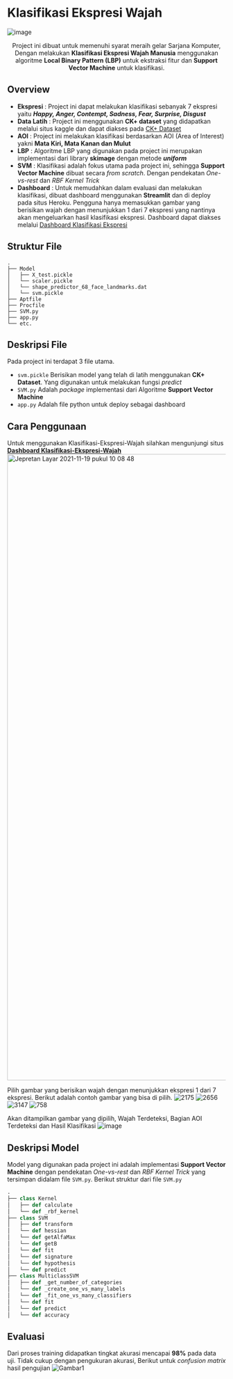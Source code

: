 # Klasifikasi Ekspresi Wajah

![image](https://user-images.githubusercontent.com/66559322/142560871-2f99c4c4-05b8-438d-8c66-ae3b1c864f33.png)

<p align="center">Project ini dibuat untuk memenuhi syarat meraih gelar Sarjana Komputer, Dengan melakukan <b>Klasifikasi Ekspresi Wajah Manusia</b> menggunakan algoritme <b>Local Binary Pattern (LBP)</b> untuk ekstraksi fitur dan <b>Support Vector Machine</b> untuk klasifikasi. </p>



## Overview


 - **Ekspresi** : Project ini dapat melakukan klasifikasi sebanyak 7 ekspresi yaitu ***Happy, Anger, Contempt, Sadness, Fear, Surprise, Disgust***
 - **Data Latih** : Project ini menggunakan **CK+ dataset** yang didapatkan melalui situs kaggle dan dapat diakses pada [CK+ Dataset](https://www.kaggle.com/shawon10/ckplus) 
 - **AOI** : Project ini melakukan klasifikasi berdasarkan AOI (Area of Interest) yakni **Mata Kiri, Mata Kanan dan Mulut**
 - **LBP** : Algoritme LBP yang digunakan pada project ini merupakan implementasi dari library **skimage** dengan metode ***uniform*** 
 - **SVM** : Klasifikasi adalah fokus utama pada project ini, sehingga **Support Vector Machine** dibuat secara *from scratch*. Dengan pendekatan *One-vs-rest* dan *RBF Kernel Trick*
 - **Dashboard** : Untuk memudahkan dalam evaluasi dan melakukan klasifikasi, dibuat dashboard menggunakan **Streamlit** dan di deploy pada situs Heroku. Pengguna hanya memasukkan gambar yang berisikan wajah dengan menunjukkan  1 dari 7 ekspresi yang nantinya akan mengeluarkan hasil klasifikasi ekspresi. 
 Dashboard dapat diakses melalui [Dashboard Klasifikasi Ekspresi](http://klasifikasi-ekspresi-wajah.herokuapp.com/)
 
## Struktur File

```
.
├── Model
│   ├── X_test.pickle
│   └── scaler.pickle
│   └── shape_predictor_68_face_landmarks.dat
│   └── svm.pickle
├── Aptfile
├── Procfile
├── SVM.py
├── app.py
└── etc.
```

## Deskripsi File

Pada project ini terdapat 3 file utama.

 - `svm.pickle` Berisikan model yang telah di latih menggunakan **CK+ Dataset**. Yang digunakan untuk melakukan fungsi *predict*
 - `SVM.py` Adalah *package* implementasi dari Algoritme **Support Vector Machine** 
 - `app.py` Adalah file python untuk deploy sebagai dashboard

## Cara Penggunaan

Untuk menggunakan Klasifikasi-Ekspresi-Wajah silahkan mengunjungi situs
[**Dashboard Klasifikasi-Ekspresi-Wajah**](http://klasifikasi-ekspresi-wajah.herokuapp.com/)
<img width="1440" alt="Jepretan Layar 2021-11-19 pukul 10 08 48" src="https://user-images.githubusercontent.com/66559322/142560107-32c05f39-4163-4a86-8f6d-d4352ad2a74a.png">

Pilih gambar yang berisikan wajah dengan menunjukkan ekspresi 1 dari 7 ekspresi. Berikut adalah contoh gambar yang bisa di pilih.
![2175](https://user-images.githubusercontent.com/66559322/142560187-25e0d354-0b4c-4e24-94c4-89f40fd18bfb.jpg)
![2656](https://user-images.githubusercontent.com/66559322/142560201-a32228fc-9b53-4a2c-9ffe-38a833d36856.jpg)
![3147](https://user-images.githubusercontent.com/66559322/142560222-529ca8bf-7990-4fbd-88a7-82eed4c9f8aa.jpg)
![758](https://user-images.githubusercontent.com/66559322/142560271-be3c7472-90a6-4add-b713-322d5802a2f6.jpg)


Akan ditampilkan gambar yang dipilih, Wajah Terdeteksi, Bagian AOI Terdeteksi dan Hasil Klasifikasi
![image](https://user-images.githubusercontent.com/66559322/142560618-533f79f8-596c-4f72-b48c-38fd8625b9c7.png)


## Deskripsi Model

Model yang digunakan pada project ini adalah implementasi **Support Vector Machine** dengan pendekatan *One-vs-rest* dan *RBF Kernel Trick* yang tersimpan didalam file `SVM.py`. 
Berikut struktur dari  file `SVM.py`
```python
.
├── class Kernel
│   ├── def calculate
│   └── def _rbf_kernel
├── class SVM
│   ├── def transform
│   └── def hessian
│   └── def getAlfaMax
│   └── def getB
│   └── def fit
│   └── def signature
│   └── def hypothesis
│   └── def predict
├── class MulticlassSVM
│   ├── def _get_number_of_categories
│   └── def _create_one_vs_many_labels
│   └── def _fit_one_vs_many_classifiers
│   └── def fit
│   └── def predict
│   └── def accuracy
```

## Evaluasi

Dari proses training didapatkan tingkat akurasi mencapai **98%** pada data uji. 
Tidak cukup dengan pengukuran akurasi, Berikut untuk *confusion matrix* hasil pengujian
![Gambar1](https://user-images.githubusercontent.com/66559322/142560732-7cf06321-d5ff-45c7-9d40-26ae58e86618.jpg)
